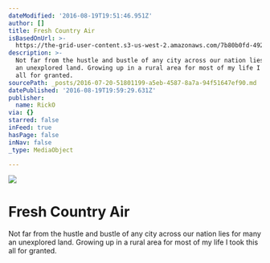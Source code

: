 ```yaml
---
dateModified: '2016-08-19T19:51:46.951Z'
author: []
title: Fresh Country Air
isBasedOnUrl: >-
  https://the-grid-user-content.s3-us-west-2.amazonaws.com/7b80b0fd-4923-41c4-902f-d0634720a743.jpg
description: >-
  Not far from the hustle and bustle of any city across our nation lies for many
  an unexplored land. Growing up in a rural area for most of my life I took this
  all for granted.
sourcePath: _posts/2016-07-20-51801199-a5eb-4587-8a7a-94f51647ef90.md
datePublished: '2016-08-19T19:59:29.631Z'
publisher:
  name: RickO
via: {}
starred: false
inFeed: true
hasPage: false
inNav: false
_type: MediaObject

---
```

![](https://the-grid-user-content.s3-us-west-2.amazonaws.com/7b80b0fd-4923-41c4-902f-d0634720a743.jpg)

# Fresh Country Air

Not far from the hustle and bustle of any city across our nation lies for many an unexplored land. Growing up in a rural area for most of my life I took this all for granted.